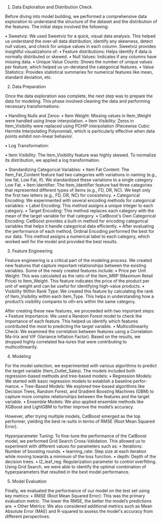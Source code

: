 1.	Data Exploration and Distribution Check

Before diving into model building, we performed a comprehensive data exploration to understand the structure of the dataset and the distribution of the features. The initial steps involved the following:

•	Sweetviz: We used Sweetviz for a quick, visual data analysis. This helped us understand the over-all data distribution, identify any skewness, detect null values, and check for unique values in each column. Sweetviz provides insightful visualizations of:
•	Feature distributions: Helps identify if data is normally distributed or skewed.
•	Null Values: Indicates if any columns have missing data.
•	Unique Value Counts: Shows the number of unique values per feature, which helped us un-derstand the categorical features.
•	Value Statistics: Provides statistical summaries for numerical features like mean, standard deviation, etc.

2.	Data Preparation

Once the data exploration was complete, the next step was to prepare the data for modeling. This phase involved cleaning the data and performing necessary transformations:

•	Handling Nulls and Zeros:
•	Item Weight: Missing values in Item_Weight were handled using linear interpolation.
•	Item Visibility: Zeros in Item_Visibility were replaced using PCHIP interpolation (Piecewise Cubic Hermite Interpolating Polynomial), which is particularly effective when data points exhibit non-linear behavior.

•	Log Transformation:

•	Item Visibility: The Item_Visibility feature was highly skewed. To normalize its distribution, we applied a log transformation.


•	Standardizing Categorical Variables:
•	Item Fat Content: The Item_Fat_Content feature had two categories with variations in naming (e.g., low fat, Low Fat, lf). We standardized these variations to a single category Low Fat.
•	Item Identifier: The Item_Identifier feature had three categories that represented different types of items (e.g., FD, DR, NC). We kept only the first two letters (e.g., FD, DR, NC) for consistency.
•	Categorical Encoding:
We experimented with several encoding methods for categorical variables:
•	Label Encoding: This method assigns a unique integer to each category.
•	Target Encoding: This method replaces each category with the mean of the target variable for that category.
•	CatBoost's Own Categorical Encoding: CatBoost provides a built-in method for encoding categorical variables that helps it handle categorical data efficiently.
•	After evaluating the performance of each method, Ordinal Encoding performed the best for our data. This method assigns a numerical label to each category, which worked well for the model and provided the best results.

3.	Feature Engineering

Feature engineering is a critical part of the modeling process. We created new features that capture important relationships between the existing variables. Some of the newly created features include:
•	Price per Unit Weight: This was calculated as the ratio of the Item_MRP (Maximum Retail Price) to Item_Weight. This feature indicates the price of the product per unit of weight and can be useful for identifying high-value products.
•	Visibility Within Rank Type: We created this feature by calculating the rank of Item_Visibility within each Item_Type. This helps in understanding how a product’s visibility compares to oth-ers within the same category.

After creating these new features, we proceeded with two important steps:
•	Feature Importance: We used a Random Forest model to check the importance of each feature. This helped us identify which features contributed the most to predicting the target variable.
•	Multicollinearity Check: We examined the correlation between features using a Correlation Ma-trix and VIF (Variance Inflation Factor). Based on the results, we dropped highly correlated fea-tures that were contributing to multicollinearity.

4.	 Modeling

For the model selection, we experimented with various algorithms to predict the target variable (Item_Outlet_Sales). The models included both regression-based methods and tree-based models:
•	Regression Models: We started with basic regression models to establish a baseline perfor-mance.
•	Tree-Based Models: We explored tree-based algorithms like Decision Trees, Random Forest, and Gradient Boosting Machines (GBM) to capture more complex relationships between the features and the target variable.
•	Ensemble Models: We also applied ensemble methods like XGBoost and LightGBM to further improve the model’s accuracy.

However, after trying multiple models, CatBoost emerged as the top performer, yielding the best re-sults in terms of RMSE (Root Mean Squared Error).

Hyperparameter Tuning:
To fine-tune the performance of the CatBoost model, we performed Grid Search Cross-Validation. This allowed us to experiment with different values for parameters such as:
•	Iterations: Number of boosting rounds.
•	learning_rate: Step size at each iteration while moving towards a minimum of the loss function.
•	depth: Depth of the decision trees.
•	l2_leaf_reg: Regularization parameter to control overfitting.
Using Grid Search, we were able to identify the optimal combination of hyperparameters that resulted in the best model performance.

5.	 Model Evaluation

Finally, we evaluated the performance of our model on the test set using key metrics:
•	RMSE (Root Mean Squared Error): This was the primary evaluation metric. The lower the RMSE, the better the model’s predictions are.
•	Other Metrics: We also considered additional metrics such as Mean Absolute Error (MAE) and R-squared to assess the model's accuracy from different perspectives.

